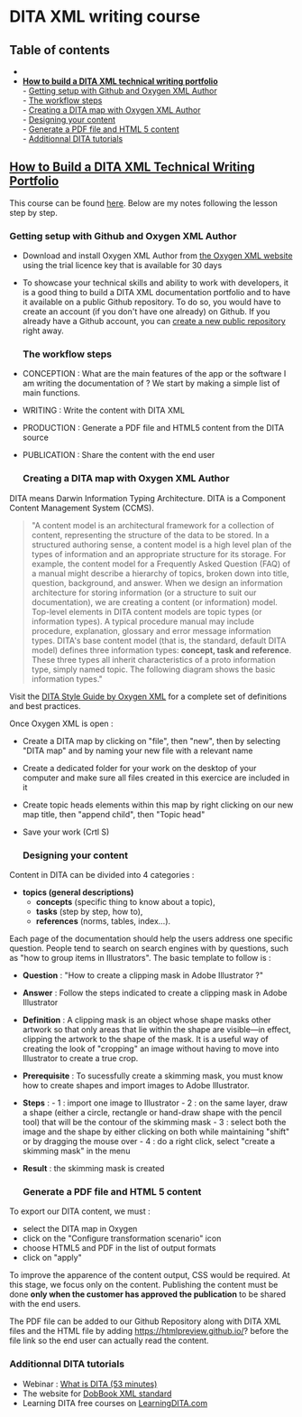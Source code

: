 # DITA XML writing course

   ## Table of contents
- 
- [**How to build a DITA XML technical writing portfolio**](#How-to-build-a-DITA-XML-technical-writing-portfolio)</br>
                  - [Getting setup with Github and Oxygen XML Author](#Getting-setup-with-Github-and-Oxygen-XML-Author)</br>
                  - [The workflow steps](#The-workflow-steps)</br>
                  - [Creating a DITA map with Oxygen XML Author](#Creating-a-DITA-map-with-Oxygen-XML-Author)</br>
                  - [Designing your content](#Designing-your-content)</br>
                  - [Generate a PDF file and HTML 5 content](#Generate-a-PDF-file-and-HTML-5-content)</br>
                  - [Additionnal DITA tutorials](#Additionnal-DITA-tutorials)</br>


## [How to Build a DITA XML Technical Writing Portfolio](https://www.udemy.com/course/how-to-build-a-dita-xml-technical-writing-portfolio)

This course can be found [here](https://www.udemy.com/course/how-to-build-a-dita-xml-technical-writing-portfolio).
Below are my notes following the lesson step by step.

   ### Getting setup with Github and Oxygen XML Author

- Download and install Oxygen XML Author from [the Oxygen XML website](https://www.oxygenxml.com/xml_author/download_oxygenxml_author.html) using the trial licence key that is available for 30 days
- To showcase your technical skills and ability to work with developers, it is a good thing to build a DITA XML documentation portfolio and to have it available on a public Github repository. To do so,  you would have to create an account (if you don't have one already) on Github. If you already have a Github account, you can  [create a new public repository](https://docs.github.com/en/repositories/creating-and-managing-repositories/creating-a-new-repository) right away.

  ### The workflow steps

- CONCEPTION : What are the main features of the app or the software I am writing the documentation of ? We start by making a simple list of main functions.
- WRITING : Write the content with DITA XML
- PRODUCTION : Generate a PDF file and HTML5 content from the DITA source
- PUBLICATION : Share the content with the end user

  ### Creating a DITA map with Oxygen XML Author

DITA means Darwin Information Typing Architecture. 
DITA is a Component Content Management System (CCMS).

> "A content model is an architectural framework for a collection of content, representing the structure of the data to be stored. In a structured authoring sense, a content model is a high level plan of the types of information and an appropriate structure for its storage. For example, the content model for a Frequently Asked Question (FAQ) of a manual might describe a hierarchy of topics, broken down into title, question, background, and answer.
When we design an information architecture for storing information (or a structure to suit our documentation), we are creating a content (or information) model.
Top-level elements in DITA content models are topic types (or information types). A typical procedure manual may include procedure, explanation, glossary and error message information types. DITA's base content model (that is, the standard, default DITA model) defines three information types: **concept, task and reference**. These three types all inherit characteristics of a proto information type, simply named topic. The following diagram shows the basic information types."

Visit the [DITA Style Guide by Oxygen XML](https://www.oxygenxml.com/dita/styleguide/webhelp-feedback/#Artefact/Topics_and_Information_Types/c_Content_Models_and_Info_Types.html) for a complete set of definitions and best practices.

Once Oxygen XML is open :
- Create a DITA map by clicking on "file", then "new", then by selecting "DITA map" and by naming your new file with a relevant name
- Create a dedicated folder for your work on the desktop of your computer and make sure all files created in this exercice are included in it
- Create  topic heads elements within this map by right clicking on our new map title, then "append child", then "Topic head"
- Save your work (Crtl S)

  ### Designing your content 

Content in DITA can be divided into 4 categories : 
- **topics (general descriptions)** </br>
    - **concepts** (specific thing to know about a topic), </br>
    - **tasks** (step by step, how to),</br>
    - **references** (norms, tables, index...).</br>

Each page of the documentation should help the users address one specific question. People tend to search on search engines with by questions, such as "how to group items in Illustrators". The basic template to follow is :
- **Question** :  "How to create a clipping mask in Adobe Illustrator ?"
- **Answer** : Follow the steps indicated to create a clipping mask in Adobe Illustrator
- **Definition** : A clipping mask is an object whose shape masks other artwork so that only areas that lie within the shape are visible—in effect, clipping the artwork to the shape of the mask. It is a useful way of creating the look of "cropping" an image without having to move into Illustrator to create a true crop.
- **Prerequisite** : To sucessfully create a skimming mask, you must know how to create shapes and import images to Adobe Illustrator.
- **Steps** :
      - 1 : import one image to Illustrator
      - 2 : on the same layer, draw a shape (either a circle, rectangle or hand-draw shape with the pencil tool) that will be the contour of the skimming mask
      - 3 : select both the image and the shape by either clicking on both while maintaining "shift" or by dragging the mouse over 
      - 4 : do a right click, select "create a skimming mask" in the menu
- **Result** : the skimming mask is created

   
   ### Generate a PDF file and HTML 5 content
   
To export our DITA content, we must :
- select the DITA map in Oxygen
- click on the "Configure transformation scenario" icon
- choose HTML5 and PDF in the list of output formats
- click on "apply"

To improve the apparence of the content output, CSS would be required. At this stage, we focus only on the content.
Publishing the content must be done **only when the customer has approved the publication** to be shared with the end users.

The PDF file can be added to our Github Repository along with DITA XML files and the HTML file by adding https://htmlpreview.github.io/? before the file link so the end user can actually read the content.


   ### Additionnal DITA tutorials

- Webinar : [What is DITA (53 minutes)](https://www.youtube.com/watch?v=UGiV7evB8Ig&ab_channel=Heretto)
- The website for [DobBook XML standard](https://docbook.org/)
- Learning DITA free courses on [LearningDITA.com](https://learningdita.com/available-courses/)





